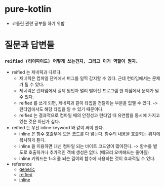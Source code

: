# pure-kotlin
* 코틀린 관련 공부를 하기 위함

# 질문과 답변들
### `reified (리이파이드) 어떻게 쓰는건지, 그리고 이거 역할이 뭔지.`
* reified 는 제네릭과 다르다. 
  * 제네릭은 컴파일 단계에서 버그를 일찍 감지할 수 있다. 근데 런타임에서는 문제가 될 수 있다.
  * 제네릭은 런타임에서 실제 원인과 멀리 떨어진 프로그램 한 지점에서 문제가 될 수 있다.
  * reified 를 쓰게 되면, 제네릭과 같이 타입을 전달하는 부분을 없앨 수 있다. -> 런타임에서도 해당 타입을 알 수 있기 때문이다.
  * reified 는 결과적으로 컴파일 때의 안정성과 런타임 때 유연함을 동시에 가지고 있는 것은 아닌가 싶다.
* reified 는 우선 inline keyword 와 같이 써야 한다.
  * inline 은 함수 호출부에 모든 코드를 다 넣는다. 함수의 내용을 호출되는 위치에 복사하게 된다.
  * inline 을 이용하면 대신 컴파일 되는 바이트 코드양이 많아진다. -> 함수를 별도로 호출하거나 추가적인 객체 생성은 없다. (메모리 오버헤드는 줄어듬)
  * inline 키워드는 1~3 줄 되는 길이의 함수에 사용하는 것이 효과적일 수 있다.
* reference
  * [generic](https://docs.oracle.com/javase/tutorial/java/generics/index.html)
  * [reified](https://codechacha.com/ko/kotlin-reified-keyword/)
  * [inline](https://codechacha.com/ko/kotlin-inline-functions/)

